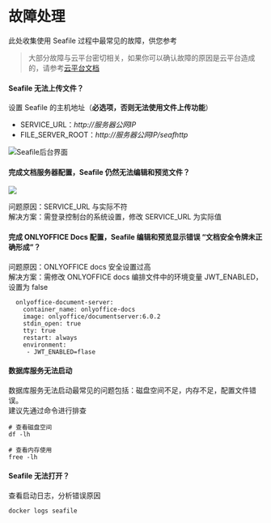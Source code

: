# 故障处理

此处收集使用 Seafile 过程中最常见的故障，供您参考

> 大部分故障与云平台密切相关，如果你可以确认故障的原因是云平台造成的，请参考[云平台文档](https://support.websoft9.com/docs/faq/zh/tech-instance.html)

#### Seafile 无法上传文件？

设置 Seafile 的主机地址（**必选项，否则无法使用文件上传功能**）

   - SERVICE_URL：*http://服务器公网IP*
   - FILE_SERVER_ROOT：*http://服务器公网IP/seafhttp*

   ![Seafile后台界面](https://libs.websoft9.com/Websoft9/DocsPicture/zh/seafile/seafile-seturl-websoft9.png)
   
   
#### 完成文档服务器配置，Seafile 仍然无法编辑和预览文件？

![](https://libs.websoft9.com/Websoft9/DocsPicture/zh/seafile/seafile-canotaccess-websoft9.png)  

问题原因：SERVICE_URL 与实际不符  
解决方案：需登录控制台的系统设置，修改 SERVICE_URL 为实际值

#### 完成 ONLYOFFICE Docs 配置，Seafile 编辑和预览显示错误 “文档安全令牌未正确形成”？

问题原因：ONLYOFFICE docs 安全设置过高   
解决方案：需修改 ONLYOFFICE docs 编排文件中的环境变量 JWT_ENABLED，设置为 false  

```
  onlyoffice-document-server:
    container_name: onlyoffice-docs
    image: onlyoffice/documentserver:6.0.2
    stdin_open: true
    tty: true
    restart: always
    environment:
     - JWT_ENABLED=flase
```




#### 数据库服务无法启动

数据库服务无法启动最常见的问题包括：磁盘空间不足，内存不足，配置文件错误。  
建议先通过命令进行排查  

```shell
# 查看磁盘空间
df -lh

# 查看内存使用
free -lh
```

#### Seafile 无法打开？

查看启动日志，分析错误原因

```
docker logs seafile
```

